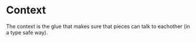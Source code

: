 # Context

The context is the glue that makes sure that pieces can talk to eachother (in a type safe way).
